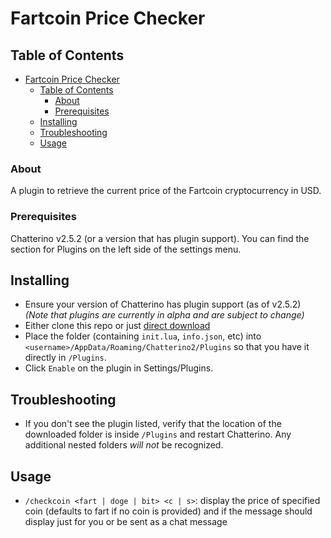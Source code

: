 # Fartcoin Price Checker

## Table of Contents

- [Fartcoin Price Checker](#fartcoin-price-checker)
  - [Table of Contents](#table-of-contents)
    - [About ](#about-)
    - [Prerequisites](#prerequisites)
  - [Installing](#installing)
  - [Troubleshooting](#troubleshooting)
  - [Usage ](#usage-)

### About <a name = "about"></a>

A plugin to retrieve the current price of the Fartcoin cryptocurrency in USD.

### Prerequisites

Chatterino v2.5.2 (or a version that has plugin support). You can find the section for Plugins on the left side of the settings menu.

## Installing<a name = "installing"></a>

- Ensure your version of Chatterino has plugin support (as of v2.5.2) *(Note that plugins are currently in alpha and are subject to change)*
- Either clone this repo or just [direct download](https://github.com/jccdev45/check-fartcoin/archive/refs/heads/main.zip)
- Place the folder (containing `init.lua`, `info.json`, etc) into `<username>/AppData/Roaming/Chatterino2/Plugins` so that you have it directly in `/Plugins`.
- Click `Enable` on the plugin in Settings/Plugins.

## Troubleshooting<a name = "troubleshooting"></a>

- If you don't see the plugin listed, verify that the location of the downloaded folder is inside `/Plugins` and restart Chatterino. Any additional nested folders *will not* be recognized.

## Usage <a name = "usage"></a>

- `/checkcoin <fart | doge | bit> <c | s>`: display the price of specified coin (defaults to fart if no coin is provided) and if the message should display just for you or be sent as a chat message
